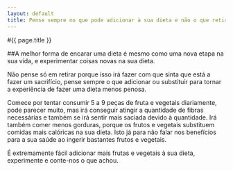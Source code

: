 ```yaml
---
layout: default
title: Pense sempre no que pode adicionar à sua dieta e não o que retirar!
---
```


#{{ page.title }}

##A melhor forma de encarar uma dieta é mesmo como uma nova etapa na sua vida, e experimentar coisas novas na sua dieta.

Não pense só em retirar porque isso irá fazer com que sinta que está a fazer um sacrifício, pense sempre o que adicionar ou substituir para tornar a experiência de fazer uma dieta menos penosa.

Comece por tentar consumir 5 a 9 peças de fruta e vegetais diariamente, pode parecer muito, mas irá conseguir atingir a quantidade de fibras necessárias e também se irá sentir mais saciada devido à quantidade. Irá também comer menos gorduras, porque os frutos e vegetais substituem comidas mais calóricas na sua dieta. Isto já para não falar nos benefícios para a sua saúde ao ingerir bastantes frutos e vegetais.

É extremamente fácil adicionar mais frutas e vegetais à sua dieta, experimente e conte-nos o que achou.